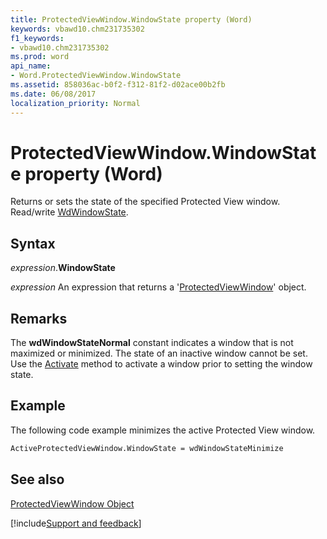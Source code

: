 ```yaml
---
title: ProtectedViewWindow.WindowState property (Word)
keywords: vbawd10.chm231735302
f1_keywords:
- vbawd10.chm231735302
ms.prod: word
api_name:
- Word.ProtectedViewWindow.WindowState
ms.assetid: 858036ac-b0f2-f312-81f2-d02ace00b2fb
ms.date: 06/08/2017
localization_priority: Normal
---
```



# ProtectedViewWindow.WindowState property (Word)

Returns or sets the state of the specified Protected View window. Read/write [WdWindowState](Word.WdWindowState.md).


## Syntax

_expression_.**WindowState**

 _expression_ An expression that returns a '[ProtectedViewWindow](Word.ProtectedViewWindow.md)' object.


## Remarks

The  **wdWindowStateNormal** constant indicates a window that is not maximized or minimized. The state of an inactive window cannot be set. Use the [Activate](Word.ProtectedViewWindow.Activate.md) method to activate a window prior to setting the window state.


## Example

The following code example minimizes the active Protected View window.


```vb
ActiveProtectedViewWindow.WindowState = wdWindowStateMinimize
```


## See also


[ProtectedViewWindow Object](Word.ProtectedViewWindow.md)

[!include[Support and feedback](~/includes/feedback-boilerplate.md)]
